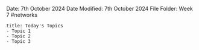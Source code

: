 Date: 7th October 2024
Date Modified: 7th October 2024
File Folder: Week 7
#networks

```ad-summary
title: Today's Topics
- Topic 1
- Topic 2
- Topic 3
```

